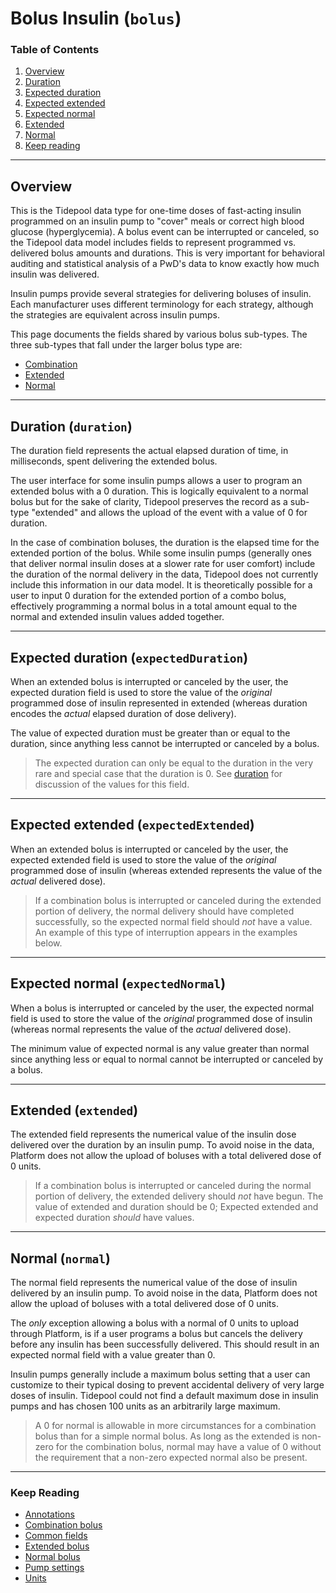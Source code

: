 # Bolus Insulin (`bolus`)

### Table of Contents

1. [Overview](#overview)
2. [Duration](#duration-duration)
3. [Expected duration](#expected-duration-expectedduration)
4. [Expected extended](#expected-extended-expectedextended)
5. [Expected normal](#expected-normal-expectednormal)
6. [Extended](#extended-extended)
7. [Normal](#normal-normal)
8. [Keep reading](#keep-reading)

---

## Overview

This is the Tidepool data type for one-time doses of fast-acting insulin programmed on an insulin pump to "cover" meals or correct high blood glucose (hyperglycemia). A bolus event can be interrupted or canceled, so the Tidepool data model includes fields to represent programmed vs. delivered bolus amounts and durations. This is very important for behavioral auditing and statistical analysis of a PwD's data to know exactly how much insulin was delivered.

Insulin pumps provide several strategies for delivering boluses of insulin. Each manufacturer uses different terminology for each strategy, although the strategies are equivalent across insulin pumps.

This page documents the fields shared by various bolus sub-types. The three sub-types that fall under the larger bolus type are:

* [Combination](./device-data/data-types/bolus/combination.md)
* [Extended](./device-data/data-types/bolus/extended.md)
* [Normal](./device-data/data-types/bolus/normal.md)
---

## Duration (`duration`)

The duration field represents the actual elapsed duration of time, in milliseconds, spent delivering the extended bolus.

The user interface for some insulin pumps allows a user to program an extended bolus with a 0 duration. This is logically equivalent to a normal bolus but for the sake of clarity, Tidepool preserves the record as a sub-type "extended" and allows the upload of the event with a value of 0 for duration.

In the case of combination boluses, the duration is the elapsed time for the extended portion of the bolus. While some insulin pumps (generally ones that deliver normal insulin doses at a slower rate for user comfort) include the duration of the normal delivery in the data, Tidepool does not currently include this information in our data model. It is theoretically possible for a user to input 0 duration for the extended portion of a combo bolus, effectively programming a normal bolus in a total amount equal to the normal and extended insulin values added together.

---

## Expected duration (`expectedDuration`)

When an extended bolus is interrupted or canceled by the user, the expected duration field is used to store the value of the *original* programmed dose of insulin represented in extended (whereas duration encodes the *actual* elapsed duration of dose delivery).

The value of expected duration must be greater than or equal to the duration, since anything less cannot be interrupted or canceled by a bolus.

<!-- theme: info -->

> The expected duration can only be equal to the duration in the very rare and special case that the duration is 0. See [duration](#duration) for discussion of the values for this field.

---

## Expected extended (`expectedExtended`)

When an extended bolus is interrupted or canceled by the user, the expected extended field is used to store the value of the *original* programmed dose of insulin (whereas extended represents the value of the *actual* delivered dose).

<!-- theme: warning -->

> If a combination bolus is interrupted or canceled during the extended portion of delivery, the normal delivery should have completed successfully, so the expected normal field should *not* have a value. An example of this type of interruption appears in the examples below.

---

## Expected normal (`expectedNormal`)

When a bolus is interrupted or canceled by the user, the expected normal field is used to store the value of the *original* programmed dose of insulin (whereas normal represents the value of the *actual* delivered dose).

The minimum value of expected normal is any value greater than normal since anything less or equal to normal cannot be interrupted or canceled by a bolus.

---

## Extended (`extended`)

The extended field represents the numerical value of the insulin dose delivered over the duration by an insulin pump. To avoid noise in the data, Platform does not allow the upload of boluses with a total delivered dose of 0 units.

<!-- theme: warning -->

> If a combination bolus is interrupted or canceled during the normal portion of delivery, the extended delivery should *not* have begun. The value of extended and duration should be 0; Expected extended and expected duration *should* have values.

---

## Normal (`normal`)
		
The normal field represents the numerical value of the dose of insulin delivered by an insulin pump. To avoid noise in the data, Platform does not allow the upload of boluses with a total delivered dose of 0 units.

The *only* exception allowing a bolus with a normal of 0 units to upload through Platform, is if a user programs a bolus but cancels the delivery before any insulin has been successfully delivered. This should result in an expected normal field with a value greater than 0.

Insulin pumps generally include a maximum bolus setting that a user can customize to their typical dosing to prevent accidental delivery of very large doses of insulin. Tidepool could not find a default maximum dose in insulin pumps and has chosen 100 units as an arbitrarily large maximum.

<!-- theme: info -->

> A 0 for normal is allowable in more circumstances for a combination bolus than for a simple normal bolus. As long as the extended is non-zero for the combination bolus, normal may have a value of 0 without the requirement that a non-zero expected normal also be present.

---

### Keep Reading

* [Annotations](./device-data/annotations.md)
* [Combination bolus](./device-data/data-types/bolus/combination.md)
* [Common fields](./device-data/common-fields.md)
* [Extended bolus](./device-data/data-types/bolus/extended.md)
* [Normal bolus](./device-data/data-types/bolus/normal.md)
* [Pump settings](./device-data/data-types/pump-settings.md)
* [Units](./device-data/units.md)
